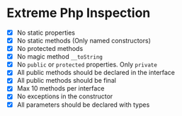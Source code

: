 # Extreme Php Inspection
- [x] No static properties
- [x] No static methods (Only named constructors)
- [x] No protected methods
- [x] No magic method `__toString`
- [x] No `public` or `protected` properties. Only `private`
- [x] All public methods should be declared in the interface
- [x] All public methods should be final
- [x] Max 10 methods per interface
- [x] No exceptions in the constructor
- [x] All parameters should be declared with types
